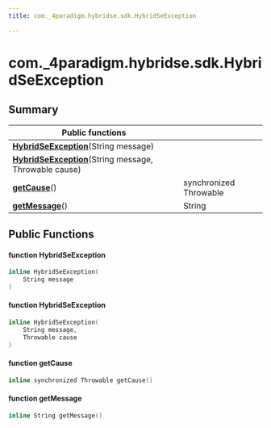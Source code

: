 ```yaml
---
title: com._4paradigm.hybridse.sdk.HybridSeException

---
```

# com._4paradigm.hybridse.sdk.HybridSeException



## Summary


|  Public functions|            |
| -------------- | -------------- |
|**[HybridSeException](/hybridse/usage/api/java/Classes/classcom_1_1__4paradigm_1_1hybridse_1_1sdk_1_1_hybrid_se_exception.md#function-hybridseexception)**(String message)|  |
|**[HybridSeException](/hybridse/usage/api/java/Classes/classcom_1_1__4paradigm_1_1hybridse_1_1sdk_1_1_hybrid_se_exception.md#function-hybridseexception)**(String message, Throwable cause)|  |
|**[getCause](/hybridse/usage/api/java/Classes/classcom_1_1__4paradigm_1_1hybridse_1_1sdk_1_1_hybrid_se_exception.md#function-getcause)**()| synchronized Throwable  |
|**[getMessage](/hybridse/usage/api/java/Classes/classcom_1_1__4paradigm_1_1hybridse_1_1sdk_1_1_hybrid_se_exception.md#function-getmessage)**()| String  |

## Public Functions

#### function HybridSeException

```cpp
inline HybridSeException(
    String message
)
```


#### function HybridSeException

```cpp
inline HybridSeException(
    String message,
    Throwable cause
)
```


#### function getCause

```cpp
inline synchronized Throwable getCause()
```


#### function getMessage

```cpp
inline String getMessage()
```


